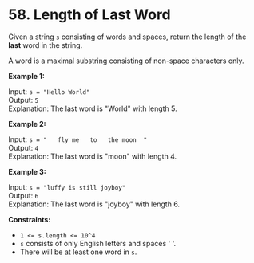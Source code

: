 # 58. Length of Last Word

Given a string `s` consisting of words and spaces, return the length of the **last** word in the string.

A word is a maximal substring consisting of non-space characters only.

**Example 1:**

Input: `s = "Hello World"`  
Output: `5`  
Explanation: The last word is "World" with length 5.

**Example 2:**

Input: `s = "   fly me   to   the moon  "`  
Output: `4`  
Explanation: The last word is "moon" with length 4.

**Example 3:**

Input: `s = "luffy is still joyboy"`  
Output: `6`  
Explanation: The last word is "joyboy" with length 6.

**Constraints:**

- `1 <= s.length <= 10^4`
- `s` consists of only English letters and spaces ' '.
- There will be at least one word in `s`.
